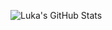 ![Luka's GitHub Stats](https://github-readme-stats.vercel.app/api?username=Luka-998&show_icons=true&count_private=true)
